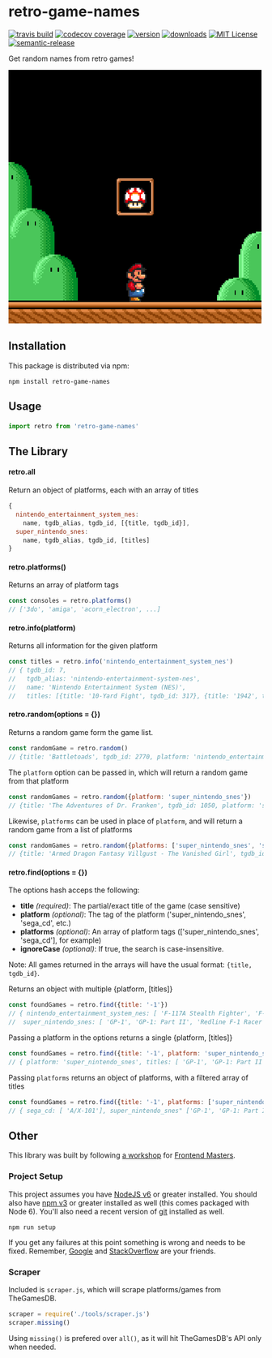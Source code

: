 # retro-game-names

[![travis build](https://img.shields.io/travis/GAntoine/retro-game-names.svg?style=flat-square)](https://travis-ci.org/GAntoine/retro-game-names)
[![codecov coverage](https://img.shields.io/codecov/c/github/GAntoine/retro-game-names.svg?style=flat-square)](https://codecov.io/github/GAntoine/retro-game-names)
[![version](https://img.shields.io/npm/v/retro-game-names.svg?style=flat-square)](http://npm.im/retro-game-names)
[![downloads](https://img.shields.io/npm/dm/retro-game-names.svg?style=flat-square)](http://npm-stat.com/charts.html?package=retro-game-names&from=2015-08-01)
[![MIT License](https://img.shields.io/npm/l/retro-game-names.svg?style=flat-square)](http://opensource.org/licenses/MIT)
[![semantic-release](https://img.shields.io/badge/%20%20%F0%9F%93%A6%F0%9F%9A%80-semantic--release-e10079.svg?style=flat-square)](https://github.com/semantic-release/semantic-release)

Get random names from retro games!

![retro-game-names](other/snes.gif)

## Installation

This package is distributed via npm:

```
npm install retro-game-names
```

## Usage
```javascript
import retro from 'retro-game-names'
```

## The Library

#### retro.all

Return an object of platforms, each with an array of titles
```javascript
{
  nintendo_entertainment_system_nes:
    name, tgdb_alias, tgdb_id, [{title, tgdb_id}],
  super_nintendo_snes:
    name, tgdb_alias, tgdb_id, [titles]
}
```

#### retro.platforms()

Returns an array of platform tags
```javascript
const consoles = retro.platforms()
// ['3do', 'amiga', 'acorn_electron', ...]
```

#### retro.info(platform)

Returns all information for the given platform
```javascript
const titles = retro.info('nintendo_entertainment_system_nes')
// { tgdb_id: 7,
//   tgdb_alias: 'nintendo-entertainment-system-nes',
//   name: 'Nintendo Entertainment System (NES)',
//   titles: [{title: '10-Yard Fight', tgdb_id: 317}, {title: '1942', tgdb_id: 4178}, ...]
```

#### retro.random(options = {})

Returns a random game form the game list.
```javascript
const randomGame = retro.random()
// {title: 'Battletoads', tgdb_id: 2770, platform: 'nintendo_entertainment_system_nes'}
```

The `platform` option can be passed in, which will return a random game from that platform
```javascript
const randomGames = retro.random({platform: 'super_nintendo_snes'})
// {title: 'The Adventures of Dr. Franken', tgdb_id: 1050, platform: 'super_nintendo_snes'}
```

Likewise, `platforms` can be used in place of `platform`, and will return a random game from a list of platforms
```javascript
const randomGames = retro.random({platforms: ['super_nintendo_snes', 'sega_cd']})
// {title: 'Armed Dragon Fantasy Villgust - The Vanished Girl', tgdb_id: 23122, platform: 'super_nintendo_snes'}
```

#### retro.find(options = {})

The options hash acceps the following:
 - **title** *(required)*: The partial/exact title of the game (case sensitive)
 - **platform** *(optional)*: The tag of the platform ('super_nintendo_snes', 'sega_cd', etc.)
 - **platforms** *(optional)*: An array of platform tags (['super_nintendo_snes', 'sega_cd'], for example)
 - **ignoreCase** *(optional)*: If true, the search is case-insensitive.

Note: All games returned in the arrays will have the usual format: `{title, tgdb_id}`.

Returns an object with multiple {platform, [titles]}
```javascript
const foundGames = retro.find({title: '-1'})
// { nintendo_entertainment_system_nes: [ 'F-117A Stealth Fighter', 'F-15 Strike Eagle' ],
//  super_nintendo_snes: [ 'GP-1', 'GP-1: Part II', 'Redline F-1 Racer' ] }
```

Passing a platform in the options returns a single {platform, [titles]}
```javascript
const foundGames = retro.find({title: '-1', platform: 'super_nintendo_snes'})
// { platform: 'super_nintendo_snes', titles: [ 'GP-1', 'GP-1: Part II', 'Redline F-1 Racer' ] }
```

Passing `platforms` returns an object of platforms, with a filtered array of titles
```javascript
const foundGames = retro.find({title: '-1', platforms: ['super_nintendo_snes', 'sega_cd']})
// { sega_cd: [ 'A/X-101'], super_nintendo_snes" ['GP-1', 'GP-1: Part II', 'Redline F-1 Racer'] }
```

## Other

This library was built by following [a workshop](http://kcd.im/fem-oss) for
[Frontend Masters](https://frontendmasters.com).

### Project Setup

This project assumes you have [NodeJS v6](http://nodejs.org/) or greater installed. You should
also have [npm v3](https://www.npmjs.com/) or greater installed as well (this comes packaged
with Node 6). You'll also need a recent version of [git](https://git-scm.com/) installed
as well.

```
npm run setup
```

If you get any failures at this point something is wrong and needs to be fixed. Remember,
[Google](https://google.com) and [StackOverflow](https://stackoverflow.com) are your friends.

### Scraper

Included is `scraper.js`, which will scrape platforms/games from TheGamesDB.
```javascript
scraper = require('./tools/scraper.js')
scraper.missing()
```
Using `missing()` is prefered over `all()`, as it will hit TheGamesDB's API only when needed.
